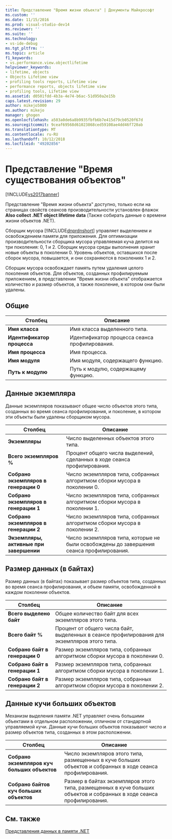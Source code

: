```yaml
---
title: Представление "Время жизни объекта" | Документы Майкрософт
ms.custom: ''
ms.date: 11/15/2016
ms.prod: visual-studio-dev14
ms.reviewer: ''
ms.suite: ''
ms.technology:
- vs-ide-debug
ms.tgt_pltfrm: ''
ms.topic: article
f1_keywords:
- vs.performance.view.objectlifetime
helpviewer_keywords:
- lifetime, objects
- Objects Lifetime view
- profiling tools reports, Lifetime view
- performance reports, objects lifetime view
- profiling tools, Lifetime view
ms.assetid: d0501fdd-4b3a-4e74-b6ac-51d950a2e15b
caps.latest.revision: 29
author: mikejo5000
ms.author: mikejo
manager: ghogen
ms.openlocfilehash: a503a0de6a8b9935fbfb6b7e415d79cb0520f67d
ms.sourcegitcommit: 9ceaf69568d61023868ced59108ae4dd46f720ab
ms.translationtype: MT
ms.contentlocale: ru-RU
ms.lasthandoff: 10/12/2018
ms.locfileid: "49202856"
---
```

# <a name="object-lifetime-view"></a>Представление "Время существования объектов"
[!INCLUDE[vs2017banner](../includes/vs2017banner.md)]

Представление "Время жизни объекта" доступно, только если на страницах свойств сеансов производительности установлен флажок **Also collect .NET object lifetime data** (Также собирать данные о времени жизни объектов .NET).  
  
 Сборщик мусора [!INCLUDE[dnprdnshort](../includes/dnprdnshort-md.md)] управляет выделением и освобождением памяти для приложения. Для оптимизации производительности сборщика мусора управляемая куча делится на три поколения: 0, 1 и 2. Сборщик мусора среды выполнения хранит новые объекты в поколении 0. Уровень объектов, оставшихся после сборок мусора, повышается, и они сохраняются в поколениях 1 и 2.  
  
 Сборщик мусора освобождает память путем удаления целого поколения объектов. Для объектов, созданных профилируемым приложением, в представлении "Время жизни объекта" отображается количество и размер объектов, а также поколение, в котором они были удалены.  
  
## <a name="general"></a>Общие  
  
|Столбец|Описание|  
|------------|-----------------|  
|**Имя класса**|Имя класса выделенного типа.|  
|**Идентификатор процесса**|Идентификатор процесса сеанса профилирования.|  
|**Имя процесса**|Имя процесса.|  
|**Имя модуля**|Имя модуля, содержащего функцию.|  
|**Путь к модулю**|Путь к модулю, содержащему функцию.|  
  
## <a name="instance-data"></a>Данные экземпляра  
 Данные экземпляров показывают общее число объектов этого типа, созданных во время сеанса профилирования, и поколение, в котором эти объекты были удалены сборщиком мусора.  
  
|Столбец|Описание|  
|------------|-----------------|  
|**Экземпляры**|Число выделенных объектов этого типа.|  
|**Всего экземпляров %**|Процент общего числа выделений, сделанных в ходе сеанса профилирования.|  
|**Собрано экземпляров в генерации 0**|Число экземпляров типа, собранных алгоритмом сборки мусора в поколении 0.|  
|**Собрано экземпляров в генерации 1**|Число экземпляров типа, собранных алгоритмом сборки мусора в поколении 1.|  
|**Собрано экземпляров в генерации 2**|Число экземпляров типа, собранных алгоритмом сборки мусора в поколении 2.|  
|**Экземпляры, активные при завершении**|Число экземпляров типа, которые не были освобождены до завершения сеанса профилирования.|  
  
## <a name="size-byte-data"></a>Размер данных (в байтах)  
 Размер данных (в байтах) показывает размер объектов типа, созданных во время сеанса профилирования, и объем памяти, освобожденной в каждом поколении объектов.  
  
|Столбец|Описание|  
|------------|-----------------|  
|**Всего выделено байт**|Общее количество байт для всех экземпляров этого типа.|  
|**Всего байт %**|Процент от общего числа байт, выделенных в сеансе профилирования для экземпляров этого типа.|  
|**Собрано байт в генерации 0**|Размер экземпляров типа, собранных алгоритмом сборки мусора в поколении 0.|  
|**Собрано байт в генерации 1**|Размер экземпляров типа, собранных алгоритмом сборки мусора в поколении 1.|  
|**Собрано байт в генерации 2**|Размер экземпляров типа, собранных алгоритмом сборки мусора в поколении 2.|  
  
## <a name="large-object-heap-data"></a>Данные кучи больших объектов  
 Механизм выделения памяти .NET управляет очень большими объектами в отдельном расположении, отличном от стандартной управляемой кучи. Данные кучи больших объектов показывают число и размер объектов типа, созданных в этом расположении.  
  
|Столбец|Описание|  
|------------|-----------------|  
|**Собрано экземпляров куч больших объектов**|Число экземпляров этого типа, размещенных в куче больших объектов и собранных в ходе сеанса профилирования.|  
|**Собрано байтов куч больших объектов**|Размер в байтах экземпляров этого типа, размещенных в куче больших объектов и собранных в ходе сеанса профилирования.|  
  
## <a name="see-also"></a>См. также  
 [Представления данных в памяти .NET](../profiling/dotnet-memory-data-views.md)



